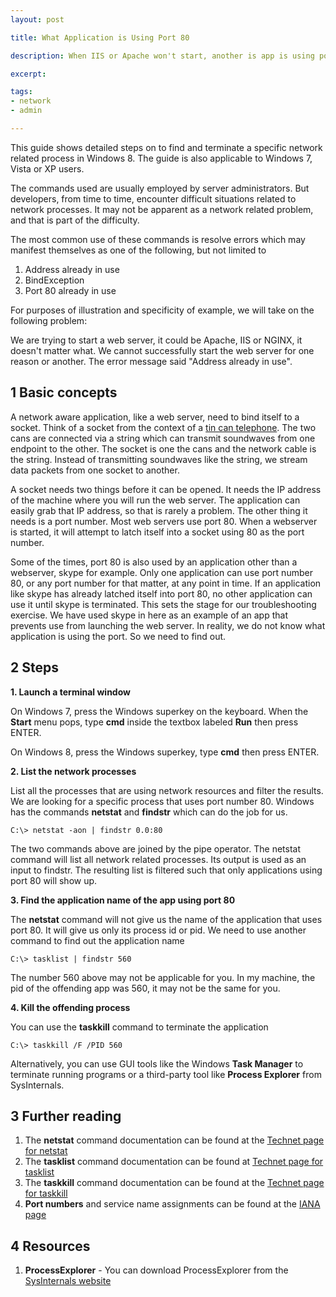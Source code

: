 ```yaml
---
layout: post

title: What Application is Using Port 80

description: When IIS or Apache won't start, another is app is using port 80. Find out which one

excerpt: 

tags:
- network
- admin

---
```


This guide shows detailed steps on to find and terminate a specific network related process in Windows 8. The guide is also applicable to Windows 7, Vista or XP users. 

The commands used are usually employed by server administrators. But developers, from time to time, encounter difficult situations related to network processes. It may not be apparent as a network related problem, and that is part of the difficulty.

The most common use of these commands is resolve errors which may manifest themselves as one of the following, but not limited to

1. Address already in use
2. BindException
3. Port 80 already in use

For purposes of illustration and specificity of example, we will take on the following problem:

We are trying to start a web server, it could be Apache, IIS or NGINX, it doesn't matter what. We cannot successfully start the web server for one reason or another. The error message said "Address already in use". 

## 1 Basic concepts

A network aware application, like a web server, need to bind itself to a socket. Think of a socket from the context of a [tin can telephone](http://en.wikipedia.org/wiki/Tin_can_telephone). The two cans are connected via a string which can transmit soundwaves from one endpoint to the other. The socket is one the cans and the network cable is the string. Instead of transmitting soundwaves like the string, we stream data packets from one socket to another. 

A socket needs two things before it can be opened. It needs the IP address of the machine where you will run the web server. The application can easily grab that IP address, so that is rarely a problem. The other thing it needs is a port number. Most web servers use port 80. When a webserver is started, it will attempt to latch itself into a socket using 80 as the port number. 

Some of the times, port 80 is also used by an application other than a webserver, skype for example. Only one application can use port number 80, or any port number for that matter, at any point in time. If an application like skype has already latched itself into port 80, no other application can use it until skype is terminated. This sets the stage for our troubleshooting exercise. We have used skype in here as an example of an app that prevents use from launching the web server. In reality, we do not know what application is using the port. So we need to find out. 

## 2 Steps

**1. Launch a terminal window**

On Windows 7, press the Windows superkey on the keyboard. When the **Start** menu pops, type **cmd** inside the textbox labeled **Run** then press ENTER. 

On Windows 8, press the Windows superkey, type **cmd** then press ENTER. 

**2. List the network processes**

List all the processes that are using network resources and filter the results. We are looking for a specific process that uses port number 80. Windows has the commands **netstat** and **findstr** which can do the job for us.

~~~
C:\> netstat -aon | findstr 0.0:80
~~~

The two commands above are joined by the pipe operator. The netstat command will list all network related processes. Its output is used as an input to findstr. The resulting list is filtered such that only applications using port 80 will show up.

**3. Find the application name of the app using port 80**

The **netstat** command will not give us the name of the application that uses port 80. It will give us only its process id or pid. We need to use another command to find out the application name

~~~
C:\> tasklist | findstr 560
~~~

The number 560 above may not be applicable for you. In my machine, the pid of the offending app was 560, it may not be the same for you. 

**4. Kill the offending process**

You can use the **taskkill** command to terminate the application

~~~
C:\> taskkill /F /PID 560
~~~

Alternatively, you can use GUI tools like the Windows **Task Manager**  to terminate running programs or a third-party tool like **Process Explorer** from SysInternals.



## 3 Further reading

1. The **netstat** command documentation can be found at the [Technet page for netstat](http://technet.microsoft.com/en-us/library/ff961504.aspx)
2. The **tasklist** command documentation can be found at [Technet page for tasklist](http://technet.microsoft.com/en-us/library/cc732459.aspx)
3. The **taskkill** command documentation can be found at the [Technet page for taskkill](http://technet.microsoft.com/en-us/library/bb491009.aspx)
4. **Port numbers** and service name assignments can be found at the [IANA page](http://www.iana.org/assignments/service-names-port-numbers/service-names-port-numbers.xhtml?&page=2)

## 4 Resources 

1. **ProcessExplorer** - You can download ProcessExplorer from the [SysInternals website](http://technet.microsoft.com/en-us/sysinternals/bb896653.aspx)